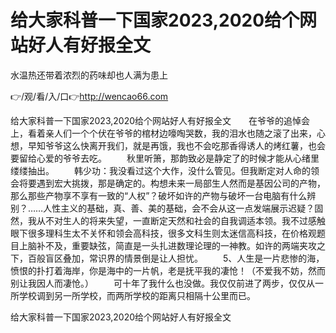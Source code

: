 # 给大家科普一下国家2023,2020给个网站好人有好报全文
水温热还带着浓烈的药味却也人满为患上

👉/观/看/入/口👉http://wencao66.com

给大家科普一下国家2023,2020给个网站好人有好报全文　　在爷爷的追悼会上，看着亲人们一个个伏在爷爷的棺材边嚎啕哭数，我的泪水也随之滚了出来，心想，早知爷爷这么快离开我们，就是再饿，我也不会吃那香得诱人的烤红薯，也会要留给心爱的爷爷去吃。
　　秋里听箫，那韵致必是静定了的时候才能从心绪里缕缕抽出。
　　韩少功：我没看过这个大作，没什么管见。但我断定对人命的领会将要遇到宏大挑拨，那是确定的。构想未来一局部生人然而是基因公司的产物，那么那些产物享不享有一致的“人权”？破坏如许的产物与破坏一台电脑有什么辨别？……人性主义的基础，真、善、美的基础，会不会从这一点发端展示迟疑？固然，我从不对生人的将来失望，一直断定天然和社会的自我调适本领。我不过感触眼下很多理科生太不关怀和领会高科技，很多文科生则太迷信高科技，在价格观题目上脑补不及，重要缺弦，简直是一头扎进数理论理的一神教。如许的两端夹攻之下，百般盲区叠加，常识界的情景倒是让人担忧。
　　5、人生是一片悲惨的海，愤恨的扑打着海岸，你是海中的一片帆，老是抚平我的凄怆！（不爱我不妨，然而别让我因人而凄怆。）
　　可十年了我什么也没做。我仅仅前进了两步，仅仅从一所学校调到另一所学校，而两所学校的距离只相隔十公里而已。

给大家科普一下国家2023,2020给个网站好人有好报全文
